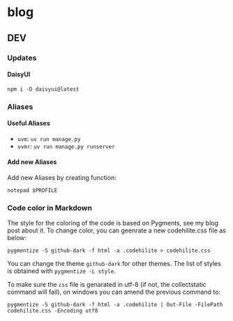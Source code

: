 # blog

## DEV

### Updates

#### DaisyUI

```shell
npm i -D daisyui@latest
```

### Aliases

#### Useful Aliases

- `uvm`: `uv run manage.py`
- `uvmr`: `uv run manage.py runserver`


#### Add new Aliases

Add new Aliases by creating function: 
```shell
notepad $PROFILE
```

### Code color in Markdown

The style for the coloring of the code is based on Pygments, see my blog post about it. To change color, you can 
geenrate a new codehilite.css file as below:

```shell
pygmentize -S github-dark -f html -a .codehilite > codehilite.css
```

You can change the theme `github-dark` for other themes. The list of styles is obtained with `pygmentize -L style`.

To make sure the `css` file is genarated in utf-8 (if not, the collectstatic command will fail), on windows you can amend the previous command to:

```shell
pygmentize -S github-dark -f html -a .codehilite | Out-File -FilePath codehilite.css -Encoding utf8
```

